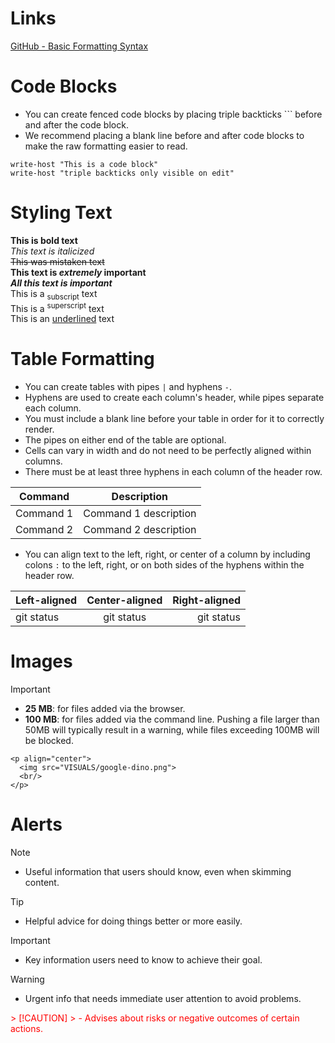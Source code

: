 
# Links
[GitHub - Basic Formatting Syntax](https://docs.github.com/en/get-started/writing-on-github/getting-started-with-writing-and-formatting-on-github/basic-writing-and-formatting-syntax)


# Code Blocks
- You can create fenced code blocks by placing triple backticks ``` before and after the code block.
- We recommend placing a blank line before and after code blocks to make the raw formatting easier to read.
  
```
write-host "This is a code block"
write-host "triple backticks only visible on edit"
```



# Styling Text<br>
**This is bold text**<br>
_This text is italicized_<br>
~~This was mistaken text~~<br>
**This text is _extremely_ important**<br>
***All this text is important***<br>
This is a <sub>subscript</sub> text<br>
This is a <sup>superscript</sup> text<br>
This is an <ins>underlined</ins> text<br>



# Table Formatting
- You can create tables with pipes `|` and hyphens `-`.
- Hyphens are used to create each column's header, while pipes separate each column.
- You must include a blank line before your table in order for it to correctly render.
- The pipes on either end of the table are optional.
- Cells can vary in width and do not need to be perfectly aligned within columns.
- There must be at least three hyphens in each column of the header row.

| Command | Description |
| --- | --- |
| Command 1 | Command 1 description |
| Command 2 | Command 2 description |

- You can align text to the left, right, or center of a column by including colons `:` to the left, right, or on both sides of the hyphens within the header row.
  
| Left-aligned | Center-aligned | Right-aligned |
| :---         |     :---:      |          ---: |
| git status   | git status     | git status    |



# Images
> [!IMPORTANT]
> - **25 MB**: for files added via the browser.
> - **100 MB**: for files added via the command line. Pushing a file larger than 50MB will typically result in a warning, while files exceeding 100MB will be blocked.
```
<p align="center">
  <img src="VISUALS/google-dino.png">
  <br/>
</p>
```



# Alerts
> [!NOTE]
> - Useful information that users should know, even when skimming content.

> [!TIP]
> - Helpful advice for doing things better or more easily.

> [!IMPORTANT]
> - Key information users need to know to achieve their goal.

> [!WARNING]
> - Urgent info that needs immediate user attention to avoid problems.

<span style="color:red">
> [!CAUTION]
> - Advises about risks or negative outcomes of certain actions.
</span>


